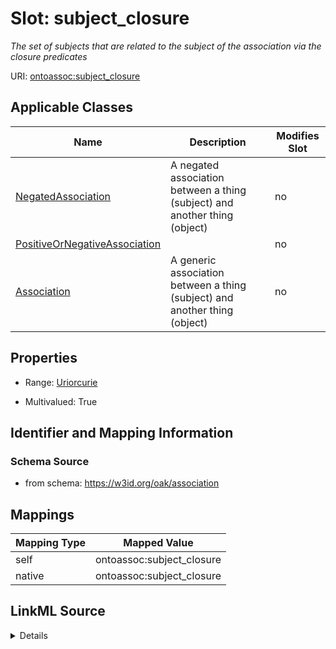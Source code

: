 

# Slot: subject_closure


_The set of subjects that are related to the subject of the association via the closure predicates_





URI: [ontoassoc:subject_closure](https://w3id.org/oak/association/subject_closure)



<!-- no inheritance hierarchy -->





## Applicable Classes

| Name | Description | Modifies Slot |
| --- | --- | --- |
| [NegatedAssociation](NegatedAssociation.md) | A negated association between a thing (subject) and another thing (object) |  no  |
| [PositiveOrNegativeAssociation](PositiveOrNegativeAssociation.md) |  |  no  |
| [Association](Association.md) | A generic association between a thing (subject) and another thing (object) |  no  |







## Properties

* Range: [Uriorcurie](Uriorcurie.md)

* Multivalued: True





## Identifier and Mapping Information







### Schema Source


* from schema: https://w3id.org/oak/association




## Mappings

| Mapping Type | Mapped Value |
| ---  | ---  |
| self | ontoassoc:subject_closure |
| native | ontoassoc:subject_closure |




## LinkML Source

<details>
```yaml
name: subject_closure
description: The set of subjects that are related to the subject of the association
  via the closure predicates
from_schema: https://w3id.org/oak/association
rank: 1000
alias: subject_closure
domain_of:
- PositiveOrNegativeAssociation
range: uriorcurie
multivalued: true

```
</details>
